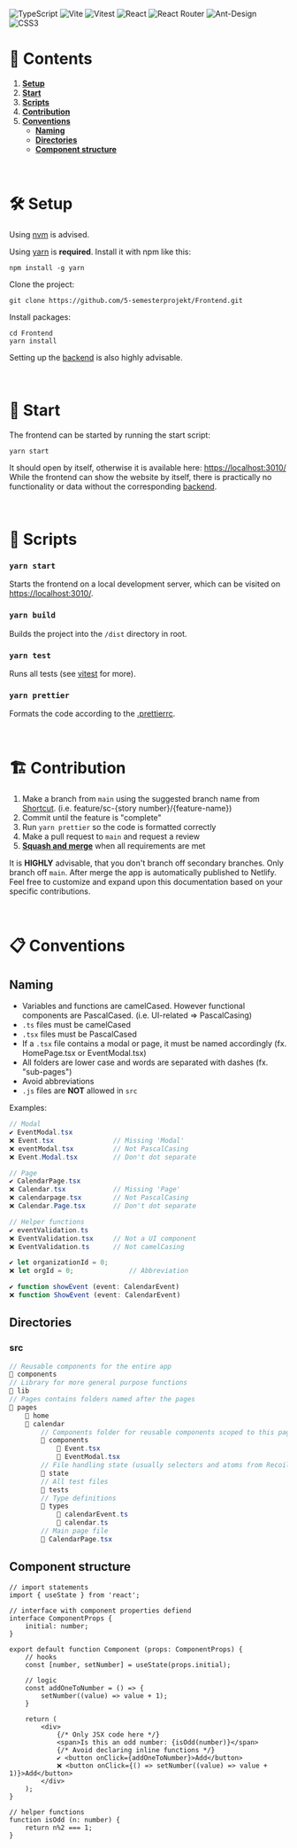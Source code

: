 ![TypeScript](https://img.shields.io/badge/TypeScript-007ACC?style=for-the-badge&logo=typescript&logoColor=white)
![Vite](https://img.shields.io/badge/vite-%23646CFF.svg?style=for-the-badge&logo=vite&logoColor=white)
![Vitest](https://img.shields.io/badge/vitest-%23729B1A.svg?style=for-the-badge&logo=vitest&logoColor=%23FCC72B)
![React](https://img.shields.io/badge/react-%2320232a.svg?style=for-the-badge&logo=react&logoColor=%2361DAFB)
![React Router](https://img.shields.io/badge/React_Router-CA4245?style=for-the-badge&logo=react-router&logoColor=white)
![Ant-Design](https://img.shields.io/badge/-AntDesign-%230170FE?style=for-the-badge&logo=ant-design&logoColor=white)
![CSS3](https://img.shields.io/badge/css3-%231572B6.svg?style=for-the-badge&logo=css3&logoColor=white)

# 📌 Contents

1. [**Setup**](#️-setup)
2. [**Start**](#rocket-start)
3. [**Scripts**](#-scripts)
4. [**Contribution**](#building_construction-contribution)
5. [**Conventions**](#clipboard-conventions)
    - [**Naming**](#naming)
    - [**Directories**](#directories)
    - [**Component structure**](#component-structure)

<br>

# 🛠️ Setup

Using [nvm](https://github.com/coreybutler/nvm-windows) is advised.

Using [yarn](https://yarnpkg.com/) is **required**. Install it with npm like this:

```console
npm install -g yarn
```

Clone the project:

```console
git clone https://github.com/5-semesterprojekt/Frontend.git
```

Install packages:
```console
cd Frontend
yarn install
```

Setting up the [backend](https://github.com/5-semesterprojekt/Backend) is also highly advisable.

<br>

# :rocket: Start

The frontend can be started by running the start script:

```console
yarn start
```

It should open by itself, otherwise it is available here: [https://localhost:3010/](https://localhost:3010/)
<br>While the frontend can show the website by itself, there is practically no functionality or data without the corresponding [backend](https://github.com/5-semesterprojekt/Backend).

<br>

# 📜 Scripts

### `yarn start`
Starts the frontend on a local development server, which can be visited on [https://localhost:3010/](https://localhost:3010/).

### `yarn build`
Builds the project into the `/dist` directory in root.

### `yarn test`
Runs all tests (see [vitest](https://vitest.dev/) for more).

### `yarn prettier`
Formats the code according to the [.prettierrc](https://github.com/5-semesterprojekt/Frontend/blob/main/.prettierrc).

<br>

# :building_construction: Contribution

1. Make a branch from `main` using the suggested branch name from [Shortcut](https://app.shortcut.com/5-semester/stories/space/19/everything?team_scope_id=v2%3At%3A6536343c-3b19-48f3-96bd-e44481a7aefc%3A6536343c-ab85-4346-9338-ad967260f782). (i.e. feature/sc-{story number}/{feature-name})
2. Commit until the feature is "complete"
3. Run `yarn prettier` so the code is formatted correctly
4. Make a pull request to `main` and request a review
5. <ins>**Squash and merge**</ins> when all requirements are met

It is **HIGHLY** advisable, that you don't branch off secondary branches. Only branch off `main`.
After merge the app is automatically published to Netlify.
Feel free to customize and expand upon this documentation based on your specific contributions.

<br>

# :clipboard: Conventions

## Naming

- Variables and functions are camelCased. However functional components are PascalCased. (i.e. UI-related => PascalCasing)
- `.ts` files must be camelCased
- `.tsx` files must be PascalCased
- If a `.tsx` file contains a modal or page, it must be named accordingly (fx. HomePage.tsx or EventModal.tsx)
- All folders are lower case and words are separated with dashes (fx. "sub-pages")
- Avoid abbreviations
- `.js` files are **NOT** allowed in `src`

Examples:
```cs
// Modal
✔️ EventModal.tsx
❌ Event.tsx               // Missing 'Modal'
❌ eventModal.tsx          // Not PascalCasing
❌ Event.Modal.tsx         // Don't dot separate

// Page
✔️ CalendarPage.tsx
❌ Calendar.tsx            // Missing 'Page'
❌ calendarpage.tsx        // Not PascalCasing
❌ Calendar.Page.tsx       // Don't dot separate

// Helper functions
✔️ eventValidation.ts
❌ EventValidation.tsx     // Not a UI component
❌ EventValidation.ts      // Not camelCasing

```
```ts
✔️ let organizationId = 0;
❌ let orgId = 0;              // Abbreviation

✔️ function showEvent (event: CalendarEvent)
❌ function ShowEvent (event: CalendarEvent)
```

## Directories

### src

```cs
// Reusable components for the entire app
📁 components
// Library for more general purpose functions
📁 lib
// Pages contains folders named after the pages
📁 pages
    📁 home
    📁 calendar
        // Components folder for reusable components scoped to this page
        📁 components
            📄 Event.tsx
            📄 EventModal.tsx
        // File handling state (usually selectors and atoms from Recoil)
        📁 state
        // All test files
        📁 tests
        // Type definitions
        📁 types
            📄 calendarEvent.ts
            📄 calendar.ts
        // Main page file
        📄 CalendarPage.tsx
```

## Component structure

```tsx
// import statements
import { useState } from 'react';

// interface with component properties defiend
interface ComponentProps {
    initial: number;
}

export default function Component (props: ComponentProps) {
    // hooks
    const [number, setNumber] = useState(props.initial);

    // logic
    const addOneToNumber = () => {
        setNumber((value) => value + 1);
    }

    return (
        <div>
            {/* Only JSX code here */}
            <span>Is this an odd number: {isOdd(number)}</span>
            {/* Avoid declaring inline functions */}
            ✔️ <button onClick={addOneToNumber}>Add</button>
            ❌ <button onClick={() => setNumber((value) => value + 1)}>Add</button>
        </div>
    );
}

// helper functions
function isOdd (n: number) {
    return n%2 === 1;
}
```
